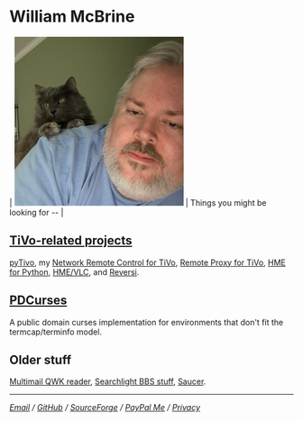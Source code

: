 William McBrine
===============

| ![pic] | Things you might be looking for -- |


[TiVo-related projects]
-----------------------

[pyTivo], my [Network Remote Control for TiVo], [Remote Proxy for TiVo],
[HME for Python], [HME/VLC], and [Reversi].


[PDCurses]
----------

A public domain curses implementation for environments that don't fit
the termcap/terminfo model.


Older stuff
-----------

[Multimail QWK reader], [Searchlight BBS stuff], [Saucer].


---

*[Email] / [GitHub] / [SourceForge] / [PayPal Me] / [Privacy]*

[pic]: images/meandmisty2.jpg
[TiVo-related projects]: tivo/
[PDCurses]: https://pdcurses.org/
[pyTivo]: tivo/index.html#pytivo
[Network Remote Control for TiVo]: tivo/index.html#remote
[Remote Proxy for TiVo]: tivo/index.html#rproxy
[HME for Python]: tivo/index.html#hme
[HME/VLC]: tivo/index.html#hmevlc
[Reversi]: tivo/index.html#reversi
[Multimail QWK reader]: mmail/
[Searchlight BBS stuff]: sl/
[Saucer]: saucer/
[Email]: mailto:wmcbrine@gmail.com
[GitHub]: https://github.com/wmcbrine/
[SourceForge]: https://sourceforge.net/u/wmcbrine/
[PayPal Me]: https://paypal.me/wmcbrine
[Privacy]: privacy.md
